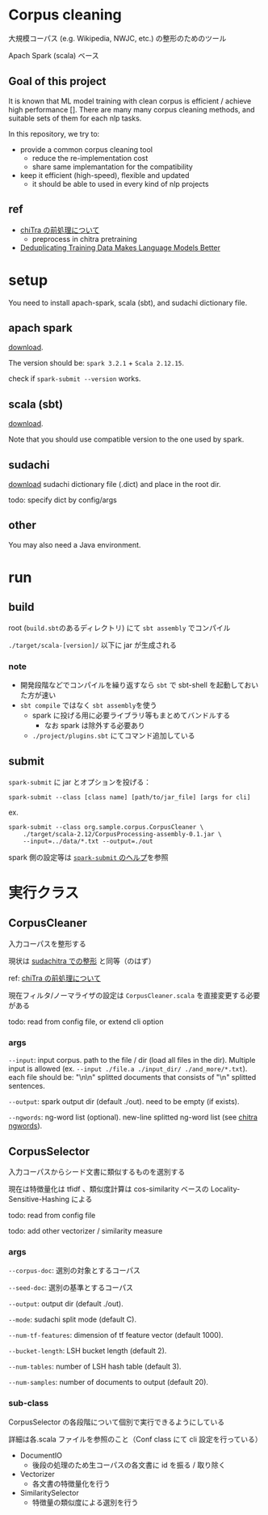 # Corpus cleaning

大規模コーパス (e.g. Wikipedia, NWJC, etc.) の整形のためのツール

Apach Spark (scala) ベース

## Goal of this project

It is known that ML model training with clean corpus is efficient / achieve high performance [].
There are many many corpus cleaning methods, and suitable sets of them for each nlp tasks.

In this repository, we try to:

- provide a common corpus cleaning tool
  - reduce the re-implementation cost
  - share same implemantation for the compatibility
- keep it efficient (high-speed), flexible and updated
  - it should be able to used in every kind of nlp projects

## ref

- [chiTra の前処理について](https://docs.google.com/document/d/1colWQgSc22rzLHKdCH78BgtRLydGMZX-D-FAT6rD8iY/edit#heading=h.msy5fu9l7egn)
  - preprocess in chitra pretraining
- [Deduplicating Training Data Makes Language Models Better](https://arxiv.org/abs/2107.06499)

# setup

You need to install apach-spark, scala (sbt), and sudachi dictionary file.

## apach spark

[download](https://spark.apache.org/downloads.html).

The version should be: `spark 3.2.1` + `Scala 2.12.15`.

check if `spark-submit --version` works.

## scala (sbt)

[download](https://www.scala-sbt.org/download.html).

Note that you should use compatible version to the one used by spark.

## sudachi

[download](http://sudachi.s3-website-ap-northeast-1.amazonaws.com/sudachidict/) sudachi dictionary file (.dict) and place in the root dir.

todo: specify dict by config/args

## other

You may also need a Java environment.

# run

## build

root (`build.sbt`のあるディレクトリ) にて `sbt assembly` でコンパイル

`./target/scala-[version]/` 以下に jar が生成される

### note

- 開発段階などでコンパイルを繰り返すなら `sbt` で sbt-shell を起動しておいた方が速い
- `sbt compile` ではなく `sbt assembly`を使う
  - spark に投げる用に必要ライブラリ等もまとめてバンドルする
    - なお spark は除外する必要あり
  - `./project/plugins.sbt` にてコマンド追加している

## submit

`spark-submit` に jar とオプションを投げる：

```
spark-submit --class [class name] [path/to/jar_file] [args for cli]
```

ex.

```
spark-submit --class org.sample.corpus.CorpusCleaner \
    ./target/scala-2.12/CorpusProcessing-assembly-0.1.jar \
    --input=../data/*.txt --output=./out
```

spark 側の設定等は [`spark-submit` のヘルプ](https://spark.apache.org/docs/latest/submitting-applications.html)を参照

# 実行クラス

## CorpusCleaner

入力コーパスを整形する

現状は [sudachitra での整形](https://github.com/WorksApplications/SudachiTra/tree/main/pretraining/bert#2-preprocessing-corpus-cleaning) と同等（のはず）

ref: [chiTra の前処理について](https://docs.google.com/document/d/1colWQgSc22rzLHKdCH78BgtRLydGMZX-D-FAT6rD8iY/edit#heading=h.msy5fu9l7egn)

現在フィルタ/ノーマライザの設定は `CorpusCleaner.scala` を直接変更する必要がある

todo: read from config file, or extend cli option

### args

`--input`: input corpus. path to the file / dir (load all files in the dir). Multiple input is allowed (ex. `--input ./file.a ./input_dir/ ./and_more/*.txt`).
each file should be: "\n\n" splitted documents that consists of "\n" splitted sentences.

`--output`: spark output dir (default ./out). need to be empty (if exists).

`--ngwords`: ng-word list (optional). new-line splitted ng-word list (see [chitra ngwords](https://github.com/WorksApplications/SudachiTra/blob/main/pretraining/bert/resources/ng_words.txt)).

## CorpusSelector

入力コーパスからシード文書に類似するものを選別する

現在は特徴量化は tfidf 、類似度計算は cos-similarity ベースの Locality-Sensitive-Hashing による

todo: read from config file

todo: add other vectorizer / similarity measure

### args

`--corpus-doc`: 選別の対象とするコーパス

`--seed-doc`: 選別の基準とするコーパス

`--output`: output dir (default ./out).

`--mode`: sudachi split mode (default C).

`--num-tf-features`: dimension of tf feature vector (default 1000).

`--bucket-length`: LSH bucket length (default 2).

`--num-tables`: number of LSH hash table (default 3).

`--num-samples`: number of documents to output (default 20).

### sub-class

CorpusSelector の各段階について個別で実行できるようにしている

詳細は各.scala ファイルを参照のこと（Conf class にて cli 設定を行っている）

- DocumentIO
  - 後段の処理のため生コーパスの各文書に id を振る / 取り除く
- Vectorizer
  - 各文書の特徴量化を行う
- SimilaritySelector
  - 特徴量の類似度による選別を行う
